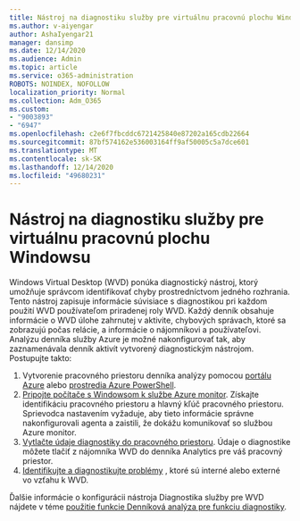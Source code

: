```yaml
---
title: Nástroj na diagnostiku služby pre virtuálnu pracovnú plochu Windowsu
ms.author: v-aiyengar
author: AshaIyengar21
manager: dansimp
ms.date: 12/14/2020
ms.audience: Admin
ms.topic: article
ms.service: o365-administration
ROBOTS: NOINDEX, NOFOLLOW
localization_priority: Normal
ms.collection: Adm_O365
ms.custom:
- "9003893"
- "6947"
ms.openlocfilehash: c2e6f7fbcddc6721425840e87202a165cdb22664
ms.sourcegitcommit: 87bf574162e536003164ff9af50005c5a7dce601
ms.translationtype: MT
ms.contentlocale: sk-SK
ms.lasthandoff: 12/14/2020
ms.locfileid: "49680231"
---
```

# <a name="service-diagnostics-tool-for-windows-virtual-desktop"></a>Nástroj na diagnostiku služby pre virtuálnu pracovnú plochu Windowsu

Windows Virtual Desktop (WVD) ponúka diagnostický nástroj, ktorý umožňuje správcom identifikovať chyby prostredníctvom jedného rozhrania. Tento nástroj zapisuje informácie súvisiace s diagnostikou pri každom použití WVD používateľom priradenej roly WVD. Každý denník obsahuje informácie o WVD úlohe zahrnutej v aktivite, chybových správach, ktoré sa zobrazujú počas relácie, a informácie o nájomníkovi a používateľovi. Analýzu denníka služby Azure je možné nakonfigurovať tak, aby zaznamenávala denník aktivít vytvorený diagnostickým nástrojom. Postupujte takto:

1. Vytvorenie pracovného priestoru denníka analýzy pomocou [portálu Azure](https://go.microsoft.com/fwlink/?linkid=2129500) alebo [prostredia Azure PowerShell](https://go.microsoft.com/fwlink/?linkid=2129501).
1. [Pripojte počítače s Windowsom k službe Azure monitor](https://go.microsoft.com/fwlink/?linkid=2129913). Získajte identifikáciu pracovného priestoru a hlavný kľúč pracovného priestoru. Sprievodca nastavením vyžaduje, aby tieto informácie správne nakonfigurovali agenta a zaistili, že dokážu komunikovať so službou Azure monitor.
1. [Vytlačte údaje diagnostiky do pracovného priestoru](https://go.microsoft.com/fwlink/?linkid=2128284). Údaje o diagnostike môžete tlačiť z nájomníka WVD do denníka Analytics pre váš pracovný priestor.
1. [Identifikujte a diagnostikujte problémy](https://go.microsoft.com/fwlink/?linkid=2128338) , ktoré sú interné alebo externé vo vzťahu k WVD.

Ďalšie informácie o konfigurácii nástroja Diagnostika služby pre WVD nájdete v téme [použitie funkcie Denníková analýza pre funkciu diagnostiky](https://go.microsoft.com/fwlink/?linkid=2128084).
